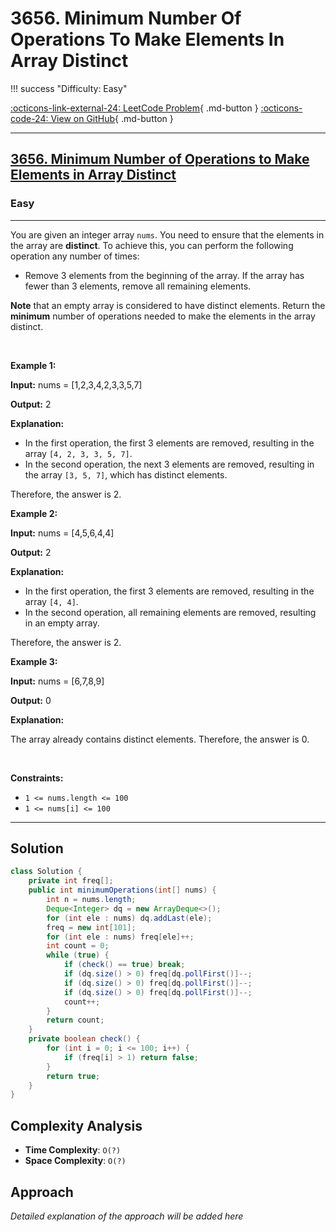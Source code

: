 # 3656. Minimum Number Of Operations To Make Elements In Array Distinct

!!! success "Difficulty: Easy"

[:octicons-link-external-24: LeetCode Problem](https://leetcode.com/problems/minimum-number-of-operations-to-make-elements-in-array-distinct/){ .md-button }
[:octicons-code-24: View on GitHub](https://github.com/RAJ8664/Leetcode/tree/master/3656-minimum-number-of-operations-to-make-elements-in-array-distinct){ .md-button }

---

<h2><a href="https://leetcode.com/problems/minimum-number-of-operations-to-make-elements-in-array-distinct">3656. Minimum Number of Operations to Make Elements in Array Distinct</a></h2><h3>Easy</h3><hr><p>You are given an integer array <code>nums</code>. You need to ensure that the elements in the array are <strong>distinct</strong>. To achieve this, you can perform the following operation any number of times:</p>

<ul>
	<li>Remove 3 elements from the beginning of the array. If the array has fewer than 3 elements, remove all remaining elements.</li>
</ul>

<p><strong>Note</strong> that an empty array is considered to have distinct elements. Return the <strong>minimum</strong> number of operations needed to make the elements in the array distinct.<!-- notionvc: 210ee4f2-90af-4cdf-8dbc-96d1fa8f67c7 --></p>

<p>&nbsp;</p>
<p><strong class="example">Example 1:</strong></p>

<div class="example-block">
<p><strong>Input:</strong> <span class="example-io">nums = [1,2,3,4,2,3,3,5,7]</span></p>

<p><strong>Output:</strong> <span class="example-io">2</span></p>

<p><strong>Explanation:</strong></p>

<ul>
	<li>In the first operation, the first 3 elements are removed, resulting in the array <code>[4, 2, 3, 3, 5, 7]</code>.</li>
	<li>In the second operation, the next 3 elements are removed, resulting in the array <code>[3, 5, 7]</code>, which has distinct elements.</li>
</ul>

<p>Therefore, the answer is 2.</p>
</div>

<p><strong class="example">Example 2:</strong></p>

<div class="example-block">
<p><strong>Input:</strong> <span class="example-io">nums = [4,5,6,4,4]</span></p>

<p><strong>Output:</strong> 2</p>

<p><strong>Explanation:</strong></p>

<ul>
	<li>In the first operation, the first 3 elements are removed, resulting in the array <code>[4, 4]</code>.</li>
	<li>In the second operation, all remaining elements are removed, resulting in an empty array.</li>
</ul>

<p>Therefore, the answer is 2.</p>
</div>

<p><strong class="example">Example 3:</strong></p>

<div class="example-block">
<p><strong>Input:</strong> <span class="example-io">nums = [6,7,8,9]</span></p>

<p><strong>Output:</strong> <span class="example-io">0</span></p>

<p><strong>Explanation:</strong></p>

<p>The array already contains distinct elements. Therefore, the answer is 0.</p>
</div>

<p>&nbsp;</p>
<p><strong>Constraints:</strong></p>

<ul>
	<li><code>1 &lt;= nums.length &lt;= 100</code></li>
	<li><code>1 &lt;= nums[i] &lt;= 100</code></li>
</ul>


---

## Solution

```java
class Solution {
    private int freq[];
    public int minimumOperations(int[] nums) {
        int n = nums.length;
        Deque<Integer> dq = new ArrayDeque<>();
        for (int ele : nums) dq.addLast(ele);
        freq = new int[101];
        for (int ele : nums) freq[ele]++;
        int count = 0;
        while (true) {
            if (check() == true) break;
            if (dq.size() > 0) freq[dq.pollFirst()]--;
            if (dq.size() > 0) freq[dq.pollFirst()]--;
            if (dq.size() > 0) freq[dq.pollFirst()]--;
            count++;
        }
        return count;
    }
    private boolean check() {
        for (int i = 0; i <= 100; i++) {
            if (freq[i] > 1) return false;
        }
        return true;
    }
}
```

## Complexity Analysis

- **Time Complexity**: `O(?)`
- **Space Complexity**: `O(?)`

## Approach

*Detailed explanation of the approach will be added here*

